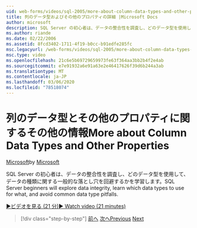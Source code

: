```yaml
---
uid: web-forms/videos/sql-2005/more-about-column-data-types-and-other-properties
title: 列のデータ型およびその他のプロパティの詳細 |Microsoft Docs
author: microsoft
description: SQL Server の初心者は、データの整合性を調査し、どのデータ型を使用して、データの種類に関する一般的な落とし穴を回避するかを学習します。
ms.author: riande
ms.date: 02/22/2006
ms.assetid: 8fcd3402-1711-4f19-b0cc-b91edfe285fc
msc.legacyurl: /web-forms/videos/sql-2005/more-about-column-data-types-and-other-properties
msc.type: video
ms.openlocfilehash: 21c6e5b69729659973fe63f364aa3bb2b4f2e4ab
ms.sourcegitcommit: e7e91932a6e91a63e2e46417626f39d6b244a3ab
ms.translationtype: MT
ms.contentlocale: ja-JP
ms.lasthandoff: 03/06/2020
ms.locfileid: "78518074"
---
```

# <a name="more-about-column-data-types-and-other-properties"></a><span data-ttu-id="7276a-103">列のデータ型とその他のプロパティに関するその他の情報</span><span class="sxs-lookup"><span data-stu-id="7276a-103">More about Column Data Types and Other Properties</span></span>

<span data-ttu-id="7276a-104">[Microsoft](https://github.com/microsoft)</span><span class="sxs-lookup"><span data-stu-id="7276a-104">by [Microsoft](https://github.com/microsoft)</span></span>

<span data-ttu-id="7276a-105">SQL Server の初心者は、データの整合性を調査し、どのデータ型を使用して、データの種類に関する一般的な落とし穴を回避するかを学習します。</span><span class="sxs-lookup"><span data-stu-id="7276a-105">SQL Server beginners will explore data integrity, learn which data types to use for what, and avoid common data type pitfalls.</span></span>

[<span data-ttu-id="7276a-106">&#9654;ビデオを見る (21 分)</span><span class="sxs-lookup"><span data-stu-id="7276a-106">&#9654; Watch video (21 minutes)</span></span>](https://channel9.msdn.com/Blogs/ASP-NET-Site-Videos/more-about-column-data-types-and-other-properties)

> [!div class="step-by-step"]
> <span data-ttu-id="7276a-107">[前へ](understanding-database-tables-and-records.md)
> [次へ](designing-relational-database-tables.md)</span><span class="sxs-lookup"><span data-stu-id="7276a-107">[Previous](understanding-database-tables-and-records.md)
[Next](designing-relational-database-tables.md)</span></span>
